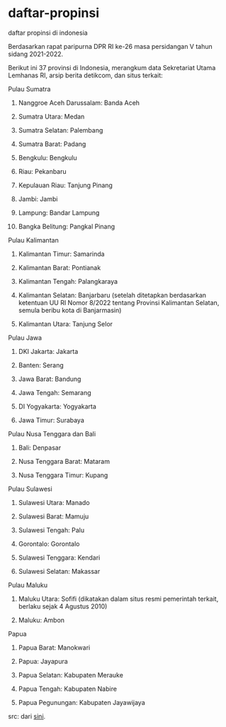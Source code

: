 # daftar-propinsi
daftar propinsi di indonesia

Berdasarkan rapat paripurna DPR RI ke-26 masa persidangan V tahun sidang 2021-2022.

Berikut ini 37 provinsi di Indonesia, merangkum data Sekretariat Utama Lemhanas RI, arsip berita detikcom, dan situs terkait:


Pulau Sumatra

1. Nanggroe Aceh Darussalam: Banda Aceh

2. Sumatra Utara: Medan

3. Sumatra Selatan: Palembang

4. Sumatra Barat: Padang

5. Bengkulu: Bengkulu

6. Riau: Pekanbaru

7. Kepulauan Riau: Tanjung Pinang

8. Jambi: Jambi

9. Lampung: Bandar Lampung

10. Bangka Belitung: Pangkal Pinang


Pulau Kalimantan

1. Kalimantan Timur: Samarinda

2. Kalimantan Barat: Pontianak

3. Kalimantan Tengah: Palangkaraya

4. Kalimantan Selatan: Banjarbaru (setelah ditetapkan berdasarkan ketentuan UU RI Nomor 8/2022 tentang Provinsi Kalimantan Selatan, semula beribu kota di Banjarmasin)

5. Kalimantan Utara: Tanjung Selor


Pulau Jawa

1. DKI Jakarta: Jakarta

2. Banten: Serang

3. Jawa Barat: Bandung

4. Jawa Tengah: Semarang

5. DI Yogyakarta: Yogyakarta

6. Jawa Timur: Surabaya


Pulau Nusa Tenggara dan Bali

1. Bali: Denpasar

2. Nusa Tenggara Barat: Mataram

3. Nusa Tenggara Timur: Kupang


Pulau Sulawesi

1. Sulawesi Utara: Manado

2. Sulawesi Barat: Mamuju

3. Sulawesi Tengah: Palu

4. Gorontalo: Gorontalo

5. Sulawesi Tenggara: Kendari

6. Sulawesi Selatan: Makassar


Pulau Maluku

1. Maluku Utara: Sofifi (dikatakan dalam situs resmi pemerintah terkait, berlaku sejak 4 Agustus 2010)

2. Maluku: Ambon

Papua

1. Papua Barat: Manokwari

2. Papua: Jayapura

3. Papua Selatan: Kabupaten Merauke

4. Papua Tengah: Kabupaten Nabire

5. Papua Pegunungan: Kabupaten Jayawijaya

src: dari <a href=https://www.detik.com/jabar/berita/d-6157370/daftar-lengkap-37-provinsi-di-indonesia-dan-nama-ibukotanya>sini</a>.
